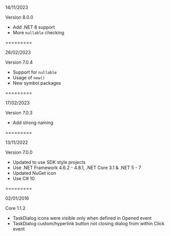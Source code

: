 14/11/2023

Version 8.0.0
- Add .NET 8 support
- More `nullable` checking

=========

26/02/2023

Version 7.0.4
- Support for `nullable`
- Usage of `new()`
- New symbol packages

=========

17/02/2023

Version 7.0.3
- Add strong naming

=========

13/11/2022

Version 7.0.0
- Updated to use SDK style projects
- Use .NET Framework 4.6.2 - 4.8.1, .NET Core 3.1 &  .NET 5 - 7
- Updated NuGet icon
- Use C# 10

=========

02/01/2016
 
Core 1.1.2
- TaskDialog icons were visible only when defined in Opened event
- TaskDialog custom/hyperlink button not closing dialog from within Click event
